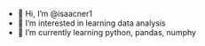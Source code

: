 - 👋 Hi, I’m @isaacner1
- 👀 I’m interested in learning data analysis
- 🌱 I’m currently learning python, pandas, numphy

<!---
isaacner1/isaacner1 is a ✨ special ✨ repository because its `README.md` (this file) appears on your GitHub profile.
You can click the Preview link to take a look at your changes.
--->
